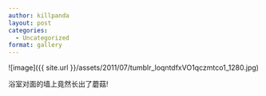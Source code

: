 ```yaml
---
author: killpanda
layout: post
categories:
  - Uncategorized
format: gallery
---
```

![image]({{ site.url }}/assets/2011/07/tumblr_loqntdfxVO1qczmtco1_1280.jpg)

浴室对面的墙上竟然长出了蘑菇!
